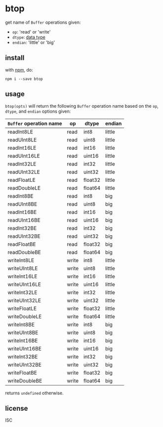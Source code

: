 # btop

get name of `Buffer` operations given:

- `op`: 'read' or 'write'
- `dtype`: [data type](https://github.com/shama/dtype#api)
- `endian`: 'little' or 'big'

## install

with [npm](https://npmjs.org), do:

```
npm i --save btop
```

## usage

`btop(opts)` will return the following `Buffer` operation name based on the `op`, `dtype`, and `endian` options given:

| `Buffer` operation name | op | dtype | endian |
|-------------------------|----|-------|--------|
| readInt8LE | read | int8 | little |
| readUInt8LE | read | uint8 | little |
| readInt16LE | read | int16 | little |
| readUInt16LE | read | uint16 | little |
| readInt32LE | read | int32 | little |
| readUInt32LE | read | uint32 | little |
| readFloatLE | read | float32 | little |
| readDoubleLE | read | float64 | little |
| readInt8BE | read | int8 | big |
| readUInt8BE | read | uint8 | big |
| readInt16BE | read | int16 | big |
| readUInt16BE | read | uint16 | big |
| readInt32BE | read | int32 | big |
| readUInt32BE | read | uint32 | big |
| readFloatBE | read | float32 | big |
| readDoubleBE | read | float64 | big |
| writeInt8LE | write | int8 | little |
| writeUInt8LE | write | uint8 | little |
| writeInt16LE | write | int16 | little |
| writeUInt16LE | write | uint16 | little |
| writeInt32LE | write | int32 | little |
| writeUInt32LE | write | uint32 | little |
| writeFloatLE | write | float32 | little |
| writeDoubleLE | write | float64 | little |
| writeInt8BE | write | int8 | big |
| writeUInt8BE | write | uint8 | big |
| writeInt16BE | write | int16 | big |
| writeUInt16BE | write | uint16 | big |
| writeInt32BE | write | int32 | big |
| writeUInt32BE | write | uint32 | big |
| writeFloatBE | write | float32 | big |
| writeDoubleBE | write | float64 | big |

returns `undefined` otherwise.

## license

ISC
